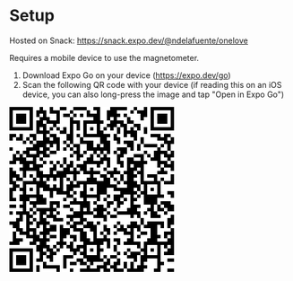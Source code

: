 # Setup
Hosted on Snack: https://snack.expo.dev/@ndelafuente/onelove

Requires a mobile device to use the magnetometer.
1. Download Expo Go on your device (https://expo.dev/go)
2. Scan the following QR code with your device (if reading this on an iOS device, you can also long-press the image and tap "Open in Expo Go")

![QR code](expoGoQR.png)
